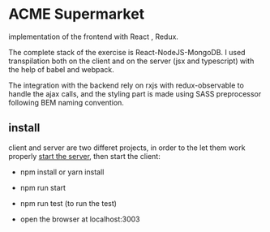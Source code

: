 # ACME Supermarket
implementation of the frontend with React , Redux.

The complete stack of the exercise is React-NodeJS-MongoDB. 
I used transpilation both on the client and on the server (jsx and typescript)
with the help of babel and webpack.

The integration with the backend rely on rxjs with redux-observable to handle the ajax calls, and the styling part is made using SASS preprocessor following BEM naming convention.

## install

client and server are two differet projects, in order to the let them work properly  <a href="https://github.com/kinotto/acme-supermarket-test/tree/master/backend">start the server</a>, then start the client:

- npm install or yarn install

- npm run start

- npm run test (to run the test)

- open the browser at localhost:3003
